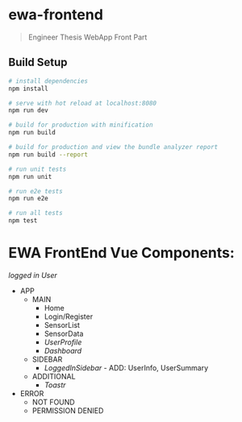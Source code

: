# ewa-frontend

> Engineer Thesis WebApp Front Part

## Build Setup

``` bash
# install dependencies
npm install

# serve with hot reload at localhost:8080
npm run dev

# build for production with minification
npm run build

# build for production and view the bundle analyzer report
npm run build --report

# run unit tests
npm run unit

# run e2e tests
npm run e2e

# run all tests
npm test
```
# EWA FrontEnd Vue Components:
*logged in User*
- APP
    - MAIN
        - Home
        - Login/Register
        - SensorList
        - SensorData
        - *UserProfile*
        - *Dashboard*
    - SIDEBAR
        - *LoggedInSidebar* - ADD: UserInfo, UserSummary
    - ADDITIONAL
        - *Toastr* 
- ERROR
    - NOT FOUND
    - PERMISSION DENIED
